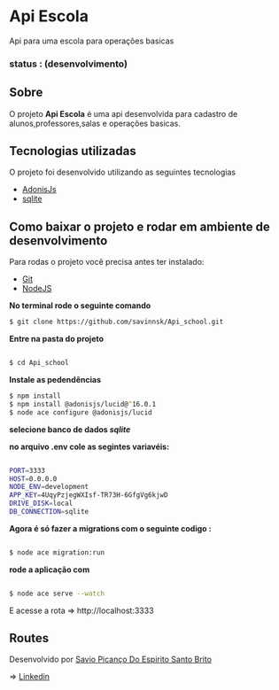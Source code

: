 # Api Escola
Api para uma escola para operações basicas

### status : (desenvolvimento)

## Sobre

O projeto **Api Escola** é uma api desenvolvida para cadastro de alunos,professores,salas e operações basicas.

## Tecnologias utilizadas

O projeto foi desenvolvido utilizando as seguintes tecnologias

- [AdonisJs](https://adonisjs.com/)
- [sqlite](https://www.sqlite.org/index.html)

## Como baixar o projeto e rodar em ambiente de desenvolvimento

Para rodas o projeto você precisa antes ter instalado:
- [Git](https://git-scm.com/)
- [NodeJS](https://nodejs.org/pt-br/)


**No terminal rode o seguinte comando**

```zsh
$ git clone https://github.com/savinnsk/Api_school.git
```

**Entre na pasta do projeto**
```zsh

$ cd Api_school

```

**Instale as pedendências**
```zsh
$ npm install
$ npm install @adonisjs/lucid@^16.0.1
$ node ace configure @adonisjs/lucid
```
**selecione banco de dados ___sqlite___**

**no arquivo .env cole as segintes variavéis:**

```zsh

PORT=3333
HOST=0.0.0.0
NODE_ENV=development
APP_KEY=4UqyPzjegWXIsf-TR73H-6GfgVg6kjwD
DRIVE_DISK=local
DB_CONNECTION=sqlite

```

**Agora é só fazer a migrations com o seguinte codigo :**

```zsh

$ node ace migration:run 

```

**rode a aplicação com**

```zsh

$ node ace serve --watch

```

E acesse a rota => http://localhost:3333 

## Routes



Desenvolvido por [Savio Picanço Do Espirito Santo Brito](https://github.com/savinnsk)

=> [Linkedin](https://www.linkedin.com/in/savio-pican%C3%A7o-b739a518a/)
